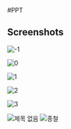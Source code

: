 #PPT

Screenshots
-----------
![-1](https://user-images.githubusercontent.com/57212041/70392947-67295f00-1a28-11ea-8df8-b0d953bf46df.png)

![0](https://user-images.githubusercontent.com/57212041/70392944-5d076080-1a28-11ea-9bd7-287898ca651e.png)

![1](https://user-images.githubusercontent.com/57212041/70392951-714b5d80-1a28-11ea-88d6-8217415e1a04.png)

![2](https://user-images.githubusercontent.com/57212041/70392955-77413e80-1a28-11ea-8771-fdb15adbc47c.png)

![3](https://user-images.githubusercontent.com/57212041/70393007-fd5d8500-1a28-11ea-889c-9d70eccc147a.png)

![제목 없음](https://user-images.githubusercontent.com/57212041/70393082-00a54080-1a2a-11ea-9a87-f2105639d5ed.png)
![종철](https://user-images.githubusercontent.com/57212041/70393083-03079a80-1a2a-11ea-9973-cc9114178d9e.png)
<div>
  <img src="" alt="">
  <img src="" alt="">
  <img src="https://user-images.githubusercontent.com/45982757/70368758-44952a00-18f2-11ea-9efe-bd97939786bd.png" alt="">
</div>

